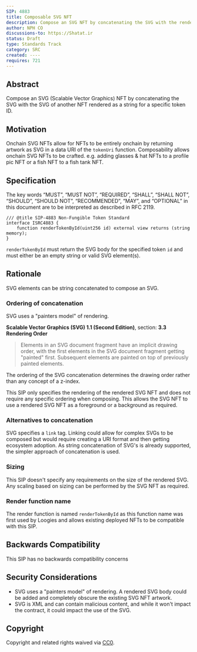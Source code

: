 ```yaml
---
SIP: 4883
title: Composable SVG NFT
description: Compose an SVG NFT by concatenating the SVG with the rendered SVG of another NFT.
author: NPH CO
discussions-to: https://Shatat.ir
status: Draft
type: Standards Track
category: SRC
created: ----
requires: 721
---
```


## Abstract

Compose an SVG (Scalable Vector Graphics) NFT by concatenating the SVG with the SVG of another NFT rendered as a string for a specific token ID.

## Motivation

Onchain SVG NFTs allow for NFTs to be entirely onchain by returning artwork as SVG in a data URI of the `tokenUri` function. Composability allows onchain SVG NFTs to be crafted. e.g. adding glasses & hat NFTs to a profile pic NFT or a fish NFT to a fish tank NFT.

## Specification
The key words “MUST”, “MUST NOT”, “REQUIRED”, “SHALL”, “SHALL NOT”, “SHOULD”, “SHOULD NOT”, “RECOMMENDED”, “MAY”, and “OPTIONAL” in this document are to be interpreted as described in RFC 2119.

```solidity
/// @title SIP-4883 Non-Fungible Token Standard
interface ISRC4883 {
    function renderTokenById(uint256 id) external view returns (string memory);
}
```

`renderTokenById` must return the SVG body for the specified token `id` and must either be an empty string or valid SVG element(s). 

## Rationale

SVG elements can be string concatenated to compose an SVG.

### Ordering of concatenation

SVG uses a "painters model" of rendering.  

**Scalable Vector Graphics (SVG) 1.1 (Second Edition)**, section: **3.3 Rendering Order**
>Elements in an SVG document fragment have an implicit drawing order, with the first elements in the SVG document fragment getting "painted" first. Subsequent elements are painted on top of previously painted elements.

The ordering of the SVG concatenation determines the drawing order rather than any concept of a z-index.  

This SIP only specifies the rendering of the rendered SVG NFT and does not require any specific ordering when composing.  This allows the SVG NFT to use a rendered SVG NFT as a foreground or a background as required. 

### Alternatives to concatenation

SVG specifies a `link` tag.  Linking could allow for complex SVGs to be composed but would require creating a URI format and then getting ecosystem adoption.  As string concatenation of SVG's is already supported, the simpler approach of concatenation is used.  

### Sizing

This SIP doesn't specify any requirements on the size of the rendered SVG.  Any scaling based on sizing can be performed by the SVG NFT as required.

### Render function name

The render function is named `renderTokenById` as this function name was first used by Loogies and allows existing deployed NFTs to be compatible with this SIP.

## Backwards Compatibility
This SIP has no backwards compatibility concerns


## Security Considerations

- SVG uses a "painters model" of rendering. A rendered SVG body could be added and completely obscure the existing SVG NFT artwork.
- SVG is XML and can contain malicious content, and while it won't impact the contract, it could impact the use of the SVG.

## Copyright
Copyright and related rights waived via [CC0](../LICENSE.md).
